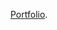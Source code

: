 [Portfolio]([https://support.google.com/accounts/answer/185833?hl=en](https://devabdulqadir.github.io/Portfolio)).
